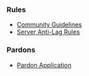 ### Rules

* [Community Guidelines](community)
* [Server Anti-Lag Rules](lag)

### Pardons

* [Pardon Application](https://pardon.hoobs.live/)
